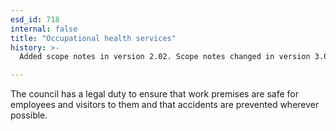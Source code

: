 ```yaml
---
esd_id: 718
internal: false
title: "Occupational health services"
history: >-
  Added scope notes in version 2.02. Scope notes changed in version 3.00 to include relevant legislation. Term name changed from 'Health and safety - occupational health services' to 'Safety - health and safety - occupational health services' in version 3.00. Name changed to 'Occupational health services' in version 4.00.

---
```


The council has a legal duty to ensure that work premises are safe for employees and visitors to them and that accidents are prevented wherever possible.

